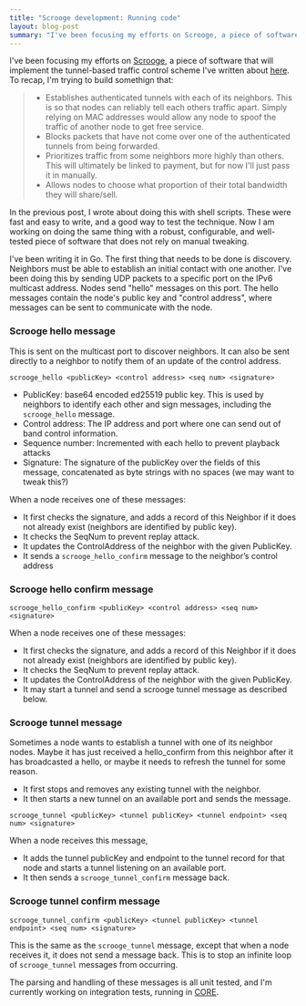 ```yaml
---
title: "Scrooge development: Running code"
layout: blog-post
summary: "I've been focusing my efforts on Scrooge, a piece of software that will implement the tunnel-based traffic control scheme I've written about previously."
---
```


I've been focusing my efforts on [Scrooge](https://github.com/incentivized-mesh-infrastructure/scrooge), a piece of software that will implement the tunnel-based traffic control scheme I've written about [here](/blog/dev-update-2/). To recap, I'm trying to build somethign that:

> - Establishes authenticated tunnels with each of its neighbors. This is so that nodes can reliably tell each others traffic apart. Simply relying on MAC addresses would allow any node to spoof the traffic of another node to get free service.
> - Blocks packets that have not come over one of the authenticated tunnels from being forwarded.
> - Prioritizes traffic from some neighbors more highly than others. This will ultimately be linked to payment, but for now I'll just pass it in manually.
> - Allows nodes to choose what proportion of their total bandwidth they will share/sell.

In the previous post, I wrote about doing this with shell scripts. These were fast and easy to write, and a good way to test the technique. Now I am working on doing the same thing with a robust, configurable, and well-tested piece of software that does not rely on manual tweaking.

I've been writing it in Go. The first thing that needs to be done is discovery. Neighbors must be able to establish an initial contact with one another. I've been doing this by sending UDP packets to a specific port on the IPv6 multicast address. Nodes send "hello" messages on this port. The hello messages contain the node's public key and "control address", where messages can be sent to communicate with the node.

### Scrooge hello message

This is sent on the multicast port to discover neighbors. It can also be sent directly to a neighbor to notify them of an update of the control address. 

`scrooge_hello <publicKey> <control address> <seq num> <signature>`

- PublicKey: base64 encoded ed25519 public key. This is used by neighbors to identify each other and sign messages, including the `scrooge_hello` message.
- Control address: The IP address and port where one can send out of band control information.
- Sequence number: Incremented with each hello to prevent playback attacks
- Signature: The signature of the publicKey over the fields of this message, concatenated as byte strings with no spaces (we may want to tweak this?)

When a node receives one of these messages: 
- It first checks the signature, and adds a record of this Neighbor if it does not already exist (neighbors are identified by public key). 
- It checks the SeqNum to prevent replay attack.
- It updates the ControlAddress of the neighbor with the given PublicKey.
- It sends a `scrooge_hello_confirm` message to the neighbor’s control address

### Scrooge hello confirm message
`scrooge_hello_confirm <publicKey> <control address> <seq num> <signature>`

When a node receives one of these messages: 
- It first checks the signature, and adds a record of this Neighbor if it does not already exist (neighbors are identified by public key). 
- It checks the SeqNum to prevent replay attack.
- It updates the ControlAddress of the neighbor with the given PublicKey.
- It may start a tunnel and send a scrooge tunnel message as described below.

### Scrooge tunnel message

Sometimes a node wants to establish a tunnel with one of its neighbor nodes. Maybe it has just received a hello_confirm from this neighbor after it has broadcasted a hello, or maybe it needs to refresh the tunnel for some reason.

- It first stops and removes any existing tunnel with the neighbor. 
- It then starts a new tunnel on an available port and sends the message.

`scrooge_tunnel <publicKey> <tunnel publicKey> <tunnel endpoint> <seq num> <signature>`

When a node receives this message,
- It adds the tunnel publicKey and endpoint to the tunnel record for that node and starts a tunnel listening on an available port.
- It then sends a `scrooge_tunnel_confirm` message back.

### Scrooge tunnel confirm message

`scrooge_tunnel_confirm <publicKey> <tunnel publicKey> <tunnel endpoint> <seq num> <signature>`

This is the same as the `scrooge_tunnel` message, except that when a node receives it, it does not send a message back. This is to stop an infinite loop of `scrooge_tunnel` messages from occurring.

The parsing and handling of these messages is all unit tested, and I'm currently working on integration tests, running in [CORE](/blog/using-core-for-network-simulation/). 
